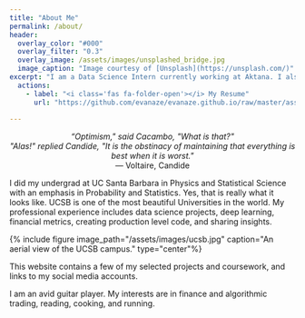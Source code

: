```yaml
---
title: "About Me"
permalink: /about/
header:
  overlay_color: "#000"
  overlay_filter: "0.3" 
  overlay_image: /assets/images/unsplashed_bridge.jpg
  image_caption: "Image courtesy of [Unsplash](https://unsplash.com/)"
excerpt: "I am a Data Science Intern currently working at Aktana. I also am a Developer Advocate for [Amberdata](http://amberdata.io). I love math, science, finance, music, and more."
  actions:
    - label: "<i class='fas fa-folder-open'></i> My Resume"
      url: "https://github.com/evanaze/evanaze.github.io/raw/master/assets/documents/2020_AzevedoEvan.pdf"
      
---
```

<p align="center"><i>“Optimism," said Cacambo, "What is that?"<br> "Alas!" replied Candide, "It is the obstinacy of maintaining that everything is best when it is worst."</i><br> ― Voltaire, Candide</p>

I did my undergrad at UC Santa Barbara in Physics and Statistical Science with an emphasis in Probability and Statistics. Yes, that is really what it looks like. UCSB is one of the most beautiful Universities in the world. My professional experience includes data science projects, deep learning, financial metrics, creating production level code, and sharing insights.

{% include figure image_path="/assets/images/ucsb.jpg" caption="An aerial view of the UCSB campus." type="center"%}

This website contains a few of my selected projects and coursework, and links to my social media accounts. 

I am an avid guitar player. My interests are in finance and algorithmic trading, reading, cooking, and running.